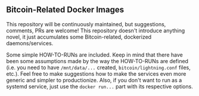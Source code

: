 ## Bitcoin-Related Docker Images
This repository will be continuously maintained, but suggestions, comments, PRs are welcome!
This repository doesn't introduce anything novel, it just accumulates some Bitcoin-related, dockerized daemons/services.

Some simple HOW-TO-RUNs are included. Keep in mind that there have been some assumptions made by the way the HOW-TO-RUNs are defined (i.e. you need to have `/mnt/data/...` created, `bitcoin/lightning.conf` files, etc.). Feel free to make suggestions how to make the services even more generic and simpler to productionize. Also, if you don't want to run as a systemd service, just use the `docker run...` part with its respective options.